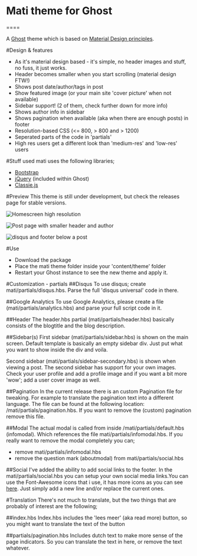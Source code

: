 # Mati theme for Ghost
====

A [Ghost](http://github.com/tryghost/ghost/) theme which is based on [Material Design principles](http://www.google.com/design/spec/what-is-material/environment.html).

#Design & features
- As it's material design based - it's simple, no header images and stuff, no fuss, it just works.
- Header becomes smaller when you start scrolling (material design FTW!)
- Shows post date/author/tags in post
- Show featured image (or your main site 'cover picture' when not available)
- Sidebar support! (2 of them, check further down for more info)
- Shows author info in sidebar
- Shows pagination when available (aka when there are enough posts) in footer
- Resolution-based CSS (<= 800, > 800  and > 1200)
- Seperated parts of the code in 'partials'
- High res users get a different look than 'medium-res' and 'low-res' users

#Stuff used
mati uses the following libraries;
- [Bootstrap](https://github.com/twbs/bootstrap)
- [jQuery](https://github.com/jquery/jquery) (included within Ghost)
- [Classie.js](https://github.com/desandro/classie)

#Preview
This theme is still under development, but check the releases page for stable versions.

![Homescreen high resolution](http://img.photobucket.com/albums/v385/hxkclan/github/Mati%20for%20Ghost/Screenshot%20from%202015-05-20%2002-28-19.png)

![Post page with smaller header and author](http://img.photobucket.com/albums/v385/hxkclan/github/Mati%20for%20Ghost/Screenshot%20from%202015-05-20%2002-28-38.png)

![disqus and footer below a post](http://img.photobucket.com/albums/v385/hxkclan/github/Mati%20for%20Ghost/Screenshot%20from%202015-05-20%2002-28-50.png)

#Use
- Download the package
- Place the mati theme folder inside your 'content/theme' folder
- Restart your Ghost instance to see the new theme and apply it.

#Customization - partials
##Disqus
To use disqus; create mati/partials/disqus.hbs. Parse the full 'disqus universal' code in there.

##Google Analytics
To use Google Analytics, please create a file (mati/partials/analytics.hbs) and parse your full script code in it.

##Header
The header.hbs partial (mati/partials/header.hbs) basically consists of the blogtitle and the blog description. 

##Sidebar(s)
First sidebar (mati/partials/sidebar.hbs) is shown on the main screen. Default template is basically an empty sidebar div. Just put what you want to show inside the div and voila. 

Second sidebar (mati/partials/sidebar-secondary.hbs) is shown when viewing a post. The second sidebar has support for your own images. Check your user profile and add a profile image and if you want a bit more 'wow'; add a user cover image as well.

##Pagination
In the current release there is an custom Pagination file for tweaking. For example to translate the pagination text into a different language. The file can be found at the following location: /mati/partials/pagination.hbs. If you want to remove the (custom) pagination remove this file.

##Modal
The actual modal is called from inside /mati/partials/default.hbs (infomodal). Which references the file mati/partials/infomodal.hbs. If you really want to remove the modal completely you can;
- remove mati/partials/infomodal.hbs
- remove the question mark (aboutmodal) from mati/partials/social.hbs

##Social
I've added the ability to add social links to the footer. In the mati/partials/social.hbs you can setup your own social media links.You can use the Font-Awesome icons that i use, it has more icons as you can see [here](http://fortawesome.github.io/Font-Awesome/icons/). Just simply add a new line and/or replace the current ones. 

#Translation
There's not much to translate, but the two things that are probably of interest are the following;

##index.hbs
Index.hbs includes the 'lees meer' (aka read more) button, so you might want to translate the text of the button

##partials/pagination.hbs
Includes dutch text to make more sense of the page indicators. So you can translate the text in here, or remove the text whatever.
